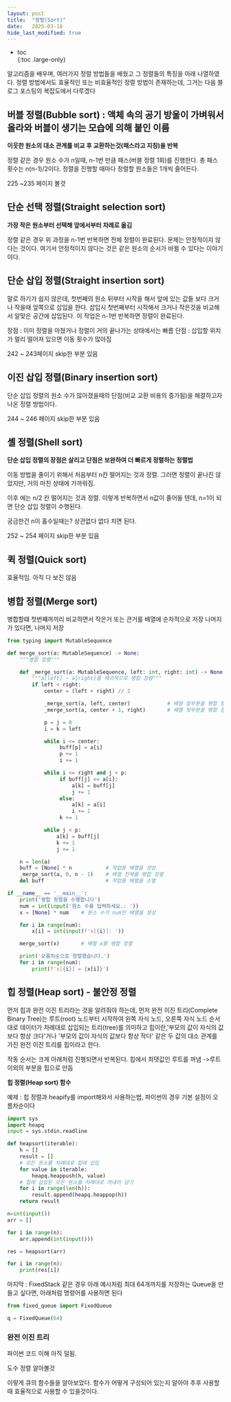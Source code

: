 ```yaml
---
layout: post
title:  "정렬(Sort)"
date:   2025-03-18
hide_last_modified: true
---
```


* toc  
{:toc .large-only}

알고리즘을 배우며, 여러가지 정렬 방법들을 배웠고 그 정렬들의 특징을 아래 나열하였다. 정렬 방법에서도 효율적인 또는 비효율적인 정렬 방법이 존재하는데, 그거는 다음 블로그 포스팅의 복잡도에서 다루겠다

## 버블 정렬(Bubble sort) : 액체 속의 공기 방울이 가벼워서 올라와 버블이 생기는 모습에 의해 붙인 이름

**이웃한 원소의 대소 관계를 비교 후 교환하는것(패스라고 지칭)을 반복**

정렬 같은 경우 원소 수가 n일때, n-1번 만큼 패스(버블 정렬 1회)를 진행한다. 총 패스 횟수는 n(n-1)/2이다. 정렬을 진행할 때마다 정렬할 원소들은 1개씩 줄어든다.

225 ~235 페이지 볼것 

## 단순 선택 정렬(Straight selection sort)

**가장 작은 원소부터 선택해 앞에서부터 차례로 옮김**

정렬 같은 경우 위 과정을 n-1번 반복하면 전체 정렬이 완료된다. 문제는 안정적이지 않다는 것이다. 여기서 안정적이지 않다는 것은 같은 원소의 순서가 바뀔 수 있다는 이야기이다.

## 단순 삽입 정렬(Straight insertion sort)

말로 하기가 쉽지 않은데, 첫번째의 원소 뒤부터 시작을 해서 앞에 있는 값들 보다 크거나 작을때 앞쪽으로 삽입을 한다. 삽입시 첫번째부터 시작해서 크거나 작은것을 비교해서 알맞은 공간에 삽입된다. 이 작업은 n-1번 반복하면 정렬이 완료된다.

장점 : 이미 정렬을 마쳤거나 정렬이 거의 끝나가는 상태에서는 빠름
단점 : 삽입할 위치가 멀리 떨어져 있으면 이동 횟수가 많아짐

242 ~ 243페이지 skip한 부분 있음 

## 이진 삽입 정렬(Binary insertion sort)

단순 삽입 정렬의 원소 수가 많아졌을때의 단점(비교 교환 비용의 증가됨)을 해결하고자 나온 정렬 방법이다.

244 ~ 246 페이지 skip한 부분 있음 

## 셸 정렬(Shell sort)

**단순 삽입 정렬의 장점은 살리고 단점은 보완하여 더 빠르게 정렬하는 정렬법**

이동 방법을 줄이기 위해서 처음부터 n칸 떨어지는 것과 정렬. 그러면 정렬이 끝나진 않았지만, 거의 마친 상태에 가까워짐.

이후 에는 n/2 칸 떨어지는 것과 정렬. 이렇게 반복하면서 n값이 줄어들 텐데, n=1이 되면 단순 삽입 정렬이 수행된다.

궁금한건 n이 홀수일때는? 상관없다 없다 치면 된다.

252 ~ 254 페이지 skip한 부분 있음

## 퀵 정렬(Quick sort)

효율적임. 아직 다 보진 않음

## 병합 정렬(Merge sort)

병합할떄 첫번쨰꺼끼리 비교하면서 작은거 또는 큰거를 배열에 순차적으로 저장 나머지가 있다면, 나머지 저장

~~~python
from typing import MutableSequence

def merge_sort(a: MutableSequence) -> None:
    """병합 정렬"""

    def _merge_sort(a: MutableSequence, left: int, right: int) -> None:
        """a[left] ~ a[right]를 재귀적으로 병합 정렬"""
        if left < right:
            center = (left + right) // 2

            _merge_sort(a, left, center)            # 배열 앞부분을 병합 정렬
            _merge_sort(a, center + 1, right)       # 배열 뒷부분을 병합 정렬

            p = j = 0
            i = k = left

            while i <= center:
                 buff[p] = a[i]
                 p += 1
                 i += 1

            while i <= right and j < p:
                 if buff[j] <= a[i]:
                     a[k] = buff[j]
                     j += 1
                 else:
                     a[k] = a[i]
                     i += 1
                 k += 1

            while j < p:
                a[k] = buff[j]
                k += 1
                j += 1

    n = len(a)
    buff = [None] * n           # 작업용 배열을 생성
    _merge_sort(a, 0, n - 1)    # 배열 전체를 병합 정렬
    del buff                    # 작업용 배열을 소멸

if __name__ == '__main__':
    print('병합 정렬을 수행합니다')
    num = int(input('원소 수를 입력하세요.: '))
    x = [None] * num    # 원소 수가 num인 배열을 생성

    for i in range(num):
        x[i] = int(input(f'x[{i}]: '))

    merge_sort(x)       # 배열 x를 병합 정렬

    print('오름차순으로 정렬했습니다.')
    for i in range(num):
        print(f'x[{i}] = {x[i]}')
~~~

## 힙 정렬(Heap sort) - 불안정 정렬

먼저 힙과 완전 이진 트리라는 것을 알려줘야 하는데, 먼저 완전 이진 트리(Complete Binary Tree)는 루트(root) 노드부터 시작하여 왼쪽 자식 노드, 오른쪽 자식 노드 순서대로 데이터가 차례대로 삽입되는 트리(tree)를 의미하고 힙이란,'부모의 값이 자식의 값보다 항상 크다'거나 '부모의 값이 자식의 값보다 항상 작다' 같은 두 값의 대소 관계를 가진 완전 이진 트리를 힙이라고 한다.

작동 순서는 크게 아래처럼 진행되면서 반복된다.
힙에서 최댓값인 루트를 꺼냄 ->루트 이외의 부분을 힙으로 만듬


**힙 정렬(Heap sort) 함수**

예제 : 힙 정렬과 heapify를 import해와서 사용하는법, 파이썬의 경우 기본 설정이 오름차순이다
~~~python
import sys
import heapq
input = sys.stdin.readline

def heapsort(iterable):
    h = []
    result = []
    # 모든 원소를 차례대로 힙에 삽입
    for value in iterable:
        heapq.heappush(h, value)
    # 힙에 삽입된 모든 원소를 차례대로 꺼내어 담기
    for i in range(len(h)):
        result.append(heapq.heappop(h))
    return result

n=int(input())
arr = []

for i in range(n):
    arr.append(int(input()))

res = heapsort(arr)

for i in range(n):
    print(res[i])
~~~

마지막 : FixedStack 같은 경우 아래 예시처럼 최대 64개까지를 저장하는 Queue을 만들고 싶다면, 아래처럼 명령어를 사용하면 된다
~~~python
from fixed_queue import FixedQueue

q = FixedQueue(64)
~~~

### 완전 이진 트리

파이썬 코드 이해 아직 덜됨.

도수 정렬 알아볼것

이렇게 큐의 함수들을 알아보았다. 함수가 어떻게 구성되어 있는지 알아야 추후 사용할때 효율적으로 사용할 수 있을것이다.